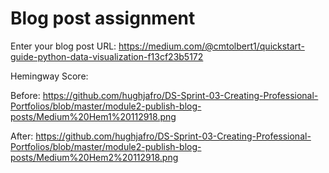 # Blog post assignment

Enter your blog post URL: https://medium.com/@cmtolbert1/quickstart-guide-python-data-visualization-f13cf23b5172

Hemingway Score:

Before:
https://github.com/hughjafro/DS-Sprint-03-Creating-Professional-Portfolios/blob/master/module2-publish-blog-posts/Medium%20Hem1%20112918.png

After:
https://github.com/hughjafro/DS-Sprint-03-Creating-Professional-Portfolios/blob/master/module2-publish-blog-posts/Medium%20Hem2%20112918.png
